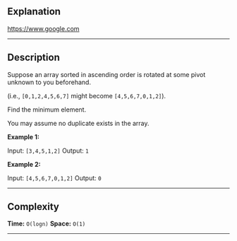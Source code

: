 ## Explanation
https://www.google.com

***
## Description
Suppose an array sorted in ascending order is rotated at some pivot unknown to you beforehand.

(i.e.,  `[0,1,2,4,5,6,7]` might become  `[4,5,6,7,0,1,2]`).

Find the minimum element.

You may assume no duplicate exists in the array.

**Example 1:** 

Input: `[3,4,5,1,2]`
Output: `1`

**Example 2:**

Input: `[4,5,6,7,0,1,2]`
Output: `0`
***

## Complexity

**Time:** `O(logn)`
**Space:** `O(1)`

***